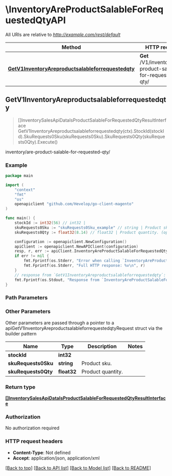 # \InventoryAreProductSalableForRequestedQtyAPI

All URIs are relative to *http://example.com/rest/default*

Method | HTTP request | Description
------------- | ------------- | -------------
[**GetV1InventoryAreproductsalableforrequestedqty**](InventoryAreProductSalableForRequestedQtyAPI.md#GetV1InventoryAreproductsalableforrequestedqty) | **Get** /V1/inventory/are-product-salable-for-requested-qty/ | inventory/are-product-salable-for-requested-qty/



## GetV1InventoryAreproductsalableforrequestedqty

> []InventorySalesApiDataIsProductSalableForRequestedQtyResultInterface GetV1InventoryAreproductsalableforrequestedqty(ctx).StockId(stockId).SkuRequests0Sku(skuRequests0Sku).SkuRequests0Qty(skuRequests0Qty).Execute()

inventory/are-product-salable-for-requested-qty/



### Example

```go
package main

import (
	"context"
	"fmt"
	"os"
	openapiclient "github.com/Hevelop/go-client-magento"
)

func main() {
	stockId := int32(56) // int32 | 
	skuRequests0Sku := "skuRequests0Sku_example" // string | Product sku. (optional)
	skuRequests0Qty := float32(8.14) // float32 | Product quantity. (optional)

	configuration := openapiclient.NewConfiguration()
	apiClient := openapiclient.NewAPIClient(configuration)
	resp, r, err := apiClient.InventoryAreProductSalableForRequestedQtyAPI.GetV1InventoryAreproductsalableforrequestedqty(context.Background()).StockId(stockId).SkuRequests0Sku(skuRequests0Sku).SkuRequests0Qty(skuRequests0Qty).Execute()
	if err != nil {
		fmt.Fprintf(os.Stderr, "Error when calling `InventoryAreProductSalableForRequestedQtyAPI.GetV1InventoryAreproductsalableforrequestedqty``: %v\n", err)
		fmt.Fprintf(os.Stderr, "Full HTTP response: %v\n", r)
	}
	// response from `GetV1InventoryAreproductsalableforrequestedqty`: []InventorySalesApiDataIsProductSalableForRequestedQtyResultInterface
	fmt.Fprintf(os.Stdout, "Response from `InventoryAreProductSalableForRequestedQtyAPI.GetV1InventoryAreproductsalableforrequestedqty`: %v\n", resp)
}
```

### Path Parameters



### Other Parameters

Other parameters are passed through a pointer to a apiGetV1InventoryAreproductsalableforrequestedqtyRequest struct via the builder pattern


Name | Type | Description  | Notes
------------- | ------------- | ------------- | -------------
 **stockId** | **int32** |  | 
 **skuRequests0Sku** | **string** | Product sku. | 
 **skuRequests0Qty** | **float32** | Product quantity. | 

### Return type

[**[]InventorySalesApiDataIsProductSalableForRequestedQtyResultInterface**](InventorySalesApiDataIsProductSalableForRequestedQtyResultInterface.md)

### Authorization

No authorization required

### HTTP request headers

- **Content-Type**: Not defined
- **Accept**: application/json, application/xml

[[Back to top]](#) [[Back to API list]](../README.md#documentation-for-api-endpoints)
[[Back to Model list]](../README.md#documentation-for-models)
[[Back to README]](../README.md)

